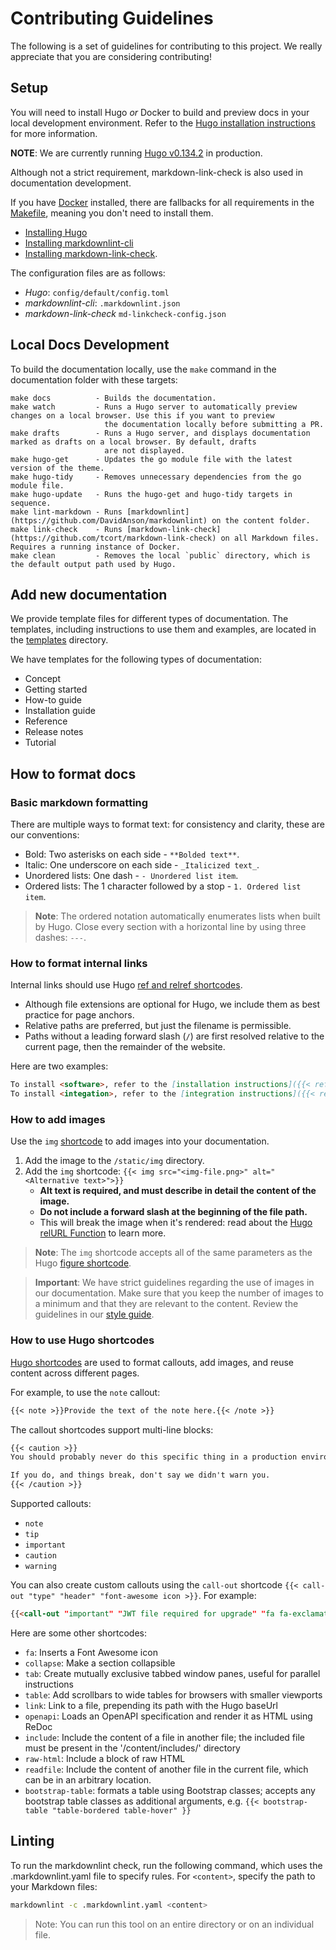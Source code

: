 # Contributing Guidelines

The following is a set of guidelines for contributing to this project. We really appreciate that you are considering contributing!

## Setup

You will need to install Hugo _or_ Docker to build and preview docs in your local development environment.
Refer to the [Hugo installation instructions](https://gohugo.io/getting-started/installing/) for more information.

**NOTE**: We are currently running [Hugo v0.134.2](https://github.com/gohugoio/hugo/releases/tag/v0.134.2) in production.


Although not a strict requirement, markdown-link-check is also used in documentation development.

If you have [Docker](https://www.docker.com/get-started/) installed, there are fallbacks for all requirements in the [Makefile](Makefile), meaning you don't need to install them.

- [Installing Hugo](https://gohugo.io/getting-started/installing/)
- [Installing markdownlint-cli](https://github.com/igorshubovych/markdownlint-cli?tab=readme-ov-file#installation)
- [Installing markdown-link-check](https://github.com/tcort/markdown-link-check?tab=readme-ov-file#installation).

The configuration files are as follows:

- *Hugo*: `config/default/config.toml`
- *markdownlint-cli*: `.markdownlint.json`
- *markdown-link-check* `md-linkcheck-config.json`

## Local Docs Development

To build the documentation locally, use the `make` command in the documentation folder with these targets:

```text
make docs          - Builds the documentation.
make watch         - Runs a Hugo server to automatically preview changes on a local browser. Use this if you want to preview
                     the documentation locally before submitting a PR.
make drafts        - Runs a Hugo server, and displays documentation marked as drafts on a local browser. By default, drafts
                     are not displayed.
make hugo-get      - Updates the go module file with the latest version of the theme.
make hugo-tidy     - Removes unnecessary dependencies from the go module file.
make hugo-update   - Runs the hugo-get and hugo-tidy targets in sequence.
make lint-markdown - Runs [markdownlint](https://github.com/DavidAnson/markdownlint) on the content folder.
make link-check    - Runs [markdown-link-check](https://github.com/tcort/markdown-link-check) on all Markdown files. Requires a running instance of Docker.
make clean         - Removes the local `public` directory, which is the default output path used by Hugo.
```

## Add new documentation

We provide template files for different types of documentation. The templates, including instructions to use them and examples, are located in the [templates](templates) directory.

We have templates for the following types of documentation:
- Concept
- Getting started
- How-to guide
- Installation guide
- Reference
- Release notes
- Tutorial

## How to format docs

### Basic markdown formatting

There are multiple ways to format text: for consistency and clarity, these are our conventions:

- Bold: Two asterisks on each side - `**Bolded text**`.
- Italic: One underscore on each side - `_Italicized text_`.
- Unordered lists: One dash - `- Unordered list item`.
- Ordered lists: The 1 character followed by a stop - `1. Ordered list item`.

> **Note**: The ordered notation automatically enumerates lists when built by Hugo.
Close every section with a horizontal line by using three dashes: `---`.

### How to format internal links

Internal links should use Hugo [ref and relref shortcodes](https://gohugo.io/content-management/cross-references/).

- Although file extensions are optional for Hugo, we include them as best practice for page anchors.
- Relative paths are preferred, but just the filename is permissible.
- Paths without a leading forward slash (`/`) are first resolved relative to the current page, then the remainder of the website.

Here are two examples:

```md
To install <software>, refer to the [installation instructions]({{< ref "install.md" >}}).
To install <integation>, refer to the [integration instructions]({{< relref "/integration/thing.md#section" >}}).
```

### How to add images

Use the `img` [shortcode](#using-hugo-shortcodes) to add images into your documentation.

1. Add the image to the `/static/img` directory.
1. Add the `img` shortcode:
    `{{< img src="<img-file.png>" alt="<Alternative text>">}}`
   - **Alt text is required, and must describe in detail the content of the image.**
   - **Do not include a forward slash at the beginning of the file path.**
   - This will break the image when it's rendered: read about the  [Hugo relURL Function](https://gohugo.io/functions/relurl/#input-begins-with-a-slash) to learn more.

> **Note**: The `img` shortcode accepts all of the same parameters as the Hugo [figure shortcode](https://gohugo.io/content-management/shortcodes/#figure).

> **Important**: We have strict guidelines regarding the use of images in our documentation. Make sure that you keep the number of images to a minimum and that they are relevant to the content. Review the guidelines in our [style guide](/templates/style-guide.md#guidelines-for-screenshots).

### How to use Hugo shortcodes

[Hugo shortcodes](https://github.com/nginxinc/nginx-hugo-theme/tree/main/layouts/shortcodes) are used to format callouts, add images, and reuse content across different pages.

For example, to use the `note` callout:

```md
{{< note >}}Provide the text of the note here.{{< /note >}}
```

The callout shortcodes support multi-line blocks:

```md
{{< caution >}}
You should probably never do this specific thing in a production environment.

If you do, and things break, don't say we didn't warn you.
{{< /caution >}}
```

Supported callouts:
- `note`
- `tip`
- `important`
- `caution`
- `warning`

You can also create custom callouts using the `call-out` shortcode `{{< call-out "type" "header" "font-awesome icon >}}`. For example:

```md
{{<call-out "important" "JWT file required for upgrade" "fa fa-exclamation-triangle">}}
```

Here are some other shortcodes:

- `fa`: Inserts a Font Awesome icon
- `collapse`: Make a section collapsible
- `tab`: Create mutually exclusive tabbed window panes, useful for parallel instructions
- `table`: Add scrollbars to wide tables for browsers with smaller viewports
- `link`: Link to a file, prepending its path with the Hugo baseUrl
- `openapi`: Loads an OpenAPI specification and render it as HTML using ReDoc
- `include`: Include the content of a file in another file; the included file must be present in the '/content/includes/' directory
- `raw-html`: Include a block of raw HTML
- `readfile`: Include the content of another file in the current file, which can be in an arbitrary location.
- `bootstrap-table`: formats a table using Bootstrap classes; accepts any bootstrap table classes as additional arguments, e.g. `{{< bootstrap-table "table-bordered table-hover" }}`

## Linting

To run the markdownlint check, run the following command, which uses the .markdownlint.yaml file to specify rules. For `<content>`, specify the path to your Markdown files:

```bash
markdownlint -c .markdownlint.yaml <content>
```

> Note: You can run this tool on an entire directory or on an individual file.
